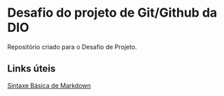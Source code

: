 # Desafio do projeto de Git/Github da DIO
Repositório criado para o Desafio de Projeto.


## Links úteis 

[Sintaxe Básica de Markdown](https://www.markdownguide.org/basic-syntax)
